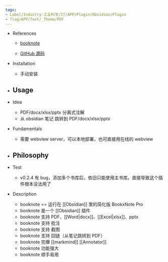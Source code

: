 ```yaml
---
tags:
- Label/Industry-工业科学/IT/APP/Plugin/Obsidian/Plugin
- flag/APP/Text/_Theme/PDF
---
```


- References
    - [booknote](https://kknwfe6755.feishu.cn/docs/doccnBfbtETItLHMmbDBGBRdPrh)

    - [GitHub 源码](https://github.com/chenghongyao/obsidian-booknote-plugin)

- Installation
    - 手动安装

- Usage
    - 

- Idea
    - PDF/docx/xlsx/pptx 分离式注解
    - 从 obsidian 笔记 跳转到 PDF/docx/xlsx/pptx

- Fundamentals
    - 需要 webview server，可以本地部署，也可直接用在线的 webview

- Philosophy
    - 

- Test
    - v0.2.4 有 bug，添加多个书库后，依旧只能使用主书库。直接导致这个插件根本没法用了

- Description
    - booknote == 运行在 [[Obsidian]] 里的简化版 BookxNote Pro
    - booknote 是一个 [[Obsidian]] 插件
    - booknote 支持 PDF、[[Word|docx]]、[[Excel|xlsx]]、pptx
    - booknote 支持 批注
    - booknote 支持 截图
    - booknote 支持 回链（从笔记跳转到 PDF）
    - booknote 完爆 [[markmind]] [[Annotator]]
    - booknote 功能强大
    - booknote 顺手易用
